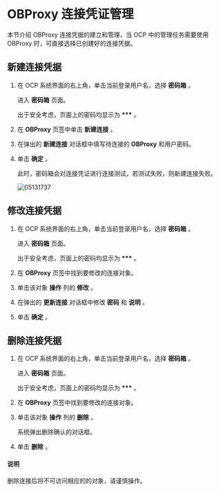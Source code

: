 # OBProxy 连接凭证管理

本节介绍 OBProxy 连接凭据的建立和管理，当 OCP 中的管理任务需要使用 OBProxy 时，可直接选择已创建好的连接凭据。

## 新建连接凭据

1. 在 OCP 系统界面的右上角，单击当前登录用户名，选择 **密码箱** 。

   进入 **密码箱** 页面。

   出于安全考虑，页面上的密码均显示为 **\*\*\*** 。

2. 在 **OBProxy** 页签中单击 **新建连接** 。

3. 在弹出的 **新建连接** 对话框中填写待连接的 **OBProxy** 和用户密码。

4. 单击 **确定** 。

   此时，密码箱会对连接凭证进行连接测试，若测试失败，则新建连接失败。

   ![05131737](https://help-static-aliyun-doc.aliyuncs.com/assets/img/zh-CN/9713190261/p273478.png)

## 修改连接凭据

1. 在 OCP 系统界面的右上角，单击当前登录用户名，选择 **密码箱** 。

   进入 **密码箱** 页面。

   出于安全考虑，页面上的密码均显示为 **\*\*\*** 。

2. 在 **OBProxy** 页签中找到要修改的连接对象。

3. 单击该对象 **操作** 列的 **修改** 。

4. 在弹出的 **更新连接** 对话框中修改 **密码** 和 **说明** 。

5. 单击 **确定** 。

## 删除连接凭据

1. 在 OCP 系统界面的右上角，单击当前登录用户名，选择 **密码箱** 。

   进入 **密码箱** 页面。

   出于安全考虑，页面上的密码均显示为 **\*\*\*** 。

2. 在 **OBProxy** 页签中找到要修改的连接对象。

3. 单击该对象 **操作** 列的 **删除** 。

   系统弹出删除确认的对话框。

4. 单击 **删除** 。

  <main id="notice" type='explain'>
    <h4>说明</h4>
    <p>删除连接后将不可访问相应的的对象，请谨慎操作。</p>
  </main>
